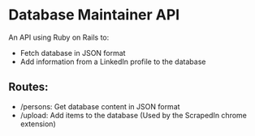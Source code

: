 # Database Maintainer API

An API using Ruby on Rails to:

* Fetch database in JSON format
* Add information from a LinkedIn profile to the database

## Routes:

* /persons: Get database content in JSON format
* /upload: Add items to the database (Used by the ScrapedIn chrome extension)
